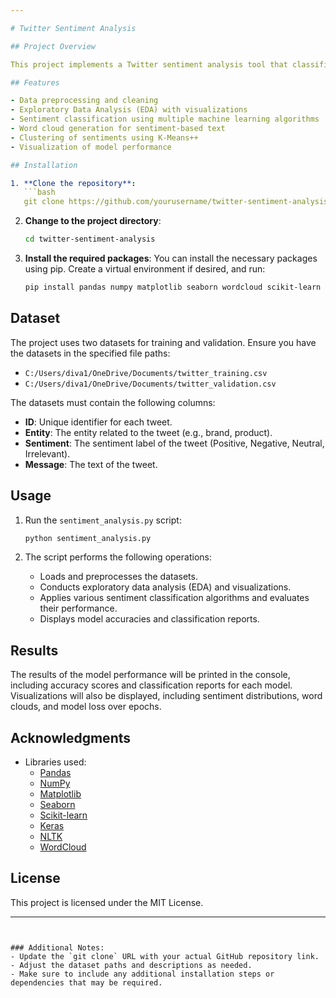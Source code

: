 ```yaml
---

# Twitter Sentiment Analysis

## Project Overview

This project implements a Twitter sentiment analysis tool that classifies tweets into various sentiment categories (Positive, Negative, Neutral, and Irrelevant). The tool utilizes machine learning models, including Naive Bayes, Logistic Regression, Random Forest, Decision Trees, and an Artificial Neural Network (ANN) to perform sentiment classification. The project includes extensive exploratory data analysis (EDA) to visualize sentiment distribution and the relationships between different entities and sentiments.

## Features

- Data preprocessing and cleaning
- Exploratory Data Analysis (EDA) with visualizations
- Sentiment classification using multiple machine learning algorithms
- Word cloud generation for sentiment-based text
- Clustering of sentiments using K-Means++
- Visualization of model performance

## Installation

1. **Clone the repository**:
   ```bash
   git clone https://github.com/yourusername/twitter-sentiment-analysis.git
   ```

2. **Change to the project directory**:
   ```bash
   cd twitter-sentiment-analysis
   ```

3. **Install the required packages**:
   You can install the necessary packages using pip. Create a virtual environment if desired, and run:
   ```bash
   pip install pandas numpy matplotlib seaborn wordcloud scikit-learn keras nltk
   ```

## Dataset

The project uses two datasets for training and validation. Ensure you have the datasets in the specified file paths:

- `C:/Users/diva1/OneDrive/Documents/twitter_training.csv`
- `C:/Users/diva1/OneDrive/Documents/twitter_validation.csv`

The datasets must contain the following columns:
- **ID**: Unique identifier for each tweet.
- **Entity**: The entity related to the tweet (e.g., brand, product).
- **Sentiment**: The sentiment label of the tweet (Positive, Negative, Neutral, Irrelevant).
- **Message**: The text of the tweet.

## Usage

1. Run the `sentiment_analysis.py` script:
   ```bash
   python sentiment_analysis.py
   ```

2. The script performs the following operations:
   - Loads and preprocesses the datasets.
   - Conducts exploratory data analysis (EDA) and visualizations.
   - Applies various sentiment classification algorithms and evaluates their performance.
   - Displays model accuracies and classification reports.

## Results

The results of the model performance will be printed in the console, including accuracy scores and classification reports for each model. Visualizations will also be displayed, including sentiment distributions, word clouds, and model loss over epochs.

## Acknowledgments

- Libraries used:
  - [Pandas](https://pandas.pydata.org/)
  - [NumPy](https://numpy.org/)
  - [Matplotlib](https://matplotlib.org/)
  - [Seaborn](https://seaborn.pydata.org/)
  - [Scikit-learn](https://scikit-learn.org/)
  - [Keras](https://keras.io/)
  - [NLTK](https://www.nltk.org/)
  - [WordCloud](https://github.com/amueller/word_cloud)

## License

This project is licensed under the MIT License.

---
```


### Additional Notes:
- Update the `git clone` URL with your actual GitHub repository link.
- Adjust the dataset paths and descriptions as needed.
- Make sure to include any additional installation steps or dependencies that may be required. 

